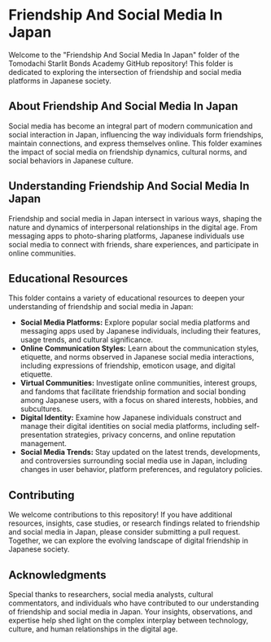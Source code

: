 # Friendship And Social Media In Japan

Welcome to the "Friendship And Social Media In Japan" folder of the Tomodachi Starlit Bonds Academy GitHub repository! This folder is dedicated to exploring the intersection of friendship and social media platforms in Japanese society.

## About Friendship And Social Media In Japan

Social media has become an integral part of modern communication and social interaction in Japan, influencing the way individuals form friendships, maintain connections, and express themselves online. This folder examines the impact of social media on friendship dynamics, cultural norms, and social behaviors in Japanese culture.

## Understanding Friendship And Social Media In Japan

Friendship and social media in Japan intersect in various ways, shaping the nature and dynamics of interpersonal relationships in the digital age. From messaging apps to photo-sharing platforms, Japanese individuals use social media to connect with friends, share experiences, and participate in online communities.

## Educational Resources

This folder contains a variety of educational resources to deepen your understanding of friendship and social media in Japan:

- **Social Media Platforms:** Explore popular social media platforms and messaging apps used by Japanese individuals, including their features, usage trends, and cultural significance.
- **Online Communication Styles:** Learn about the communication styles, etiquette, and norms observed in Japanese social media interactions, including expressions of friendship, emoticon usage, and digital etiquette.
- **Virtual Communities:** Investigate online communities, interest groups, and fandoms that facilitate friendship formation and social bonding among Japanese users, with a focus on shared interests, hobbies, and subcultures.
- **Digital Identity:** Examine how Japanese individuals construct and manage their digital identities on social media platforms, including self-presentation strategies, privacy concerns, and online reputation management.
- **Social Media Trends:** Stay updated on the latest trends, developments, and controversies surrounding social media use in Japan, including changes in user behavior, platform preferences, and regulatory policies.

## Contributing

We welcome contributions to this repository! If you have additional resources, insights, case studies, or research findings related to friendship and social media in Japan, please consider submitting a pull request. Together, we can explore the evolving landscape of digital friendship in Japanese society.

## Acknowledgments

Special thanks to researchers, social media analysts, cultural commentators, and individuals who have contributed to our understanding of friendship and social media in Japan. Your insights, observations, and expertise help shed light on the complex interplay between technology, culture, and human relationships in the digital age.
